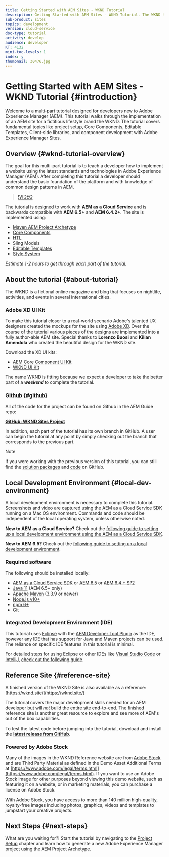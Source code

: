 ```yaml
---
title: Getting Started with AEM Sites - WKND Tutorial
description: Getting Started with AEM Sites - WKND Tutorial. The WKND tutorial is a multi-part tutorial designed for developers new to Adobe Experience Manager. The tutorial walks through the implementation of an AEM site for a fictitious lifestyle brand, the WKND. The tutorial covers fundamental topics like project setup, maven archetypes, Core Components, Editable Templates, client libraries, and component development.
sub-product: sites
topics: development
version: cloud-service
doc-type: tutorial
activity: develop
audience: developer
KT: 4132
mini-toc-levels: 1
index: y
thumbnail: 30476.jpg
---
```


# Getting Started with AEM Sites - WKND Tutorial {#introduction}

Welcome to a multi-part tutorial designed for developers new to Adobe Experience Manager (AEM). This tutorial walks through the implementation of an AEM site for a fictitious lifestyle brand the WKND. The tutorial covers fundamental topics like project setup, Core Components, Editable Templates, Client-side libraries, and component development with Adobe Experience Manager Sites.

## Overview {#wknd-tutorial-overview}

The goal for this multi-part tutorial is to teach a developer how to implement a website using the latest standards and technologies in Adobe Experience Manager (AEM). After completing this tutorial a developer should understand the basic foundation of the platform and with knowledge of common design patterns in AEM.

>[!VIDEO](https://video.tv.adobe.com/v/30476?quality=12&learn=on)

The tutorial is designed to work with **AEM as a Cloud Service** and is backwards compatible with **AEM 6.5+** and **AEM 6.4.2+**. The site is implemented using:

* [Maven AEM Project Archetype](https://docs.adobe.com/content/help/en/experience-manager-core-components/using/developing/archetype/overview.html)
* [Core Components](https://docs.adobe.com/content/help/en/experience-manager-core-components/using/introduction.html)
* [HTL](https://docs.adobe.com/content/help/en/experience-manager-htl/using/getting-started/getting-started.html)
* Sling Models
* [Editable Templates](https://docs.adobe.com/content/help/en/experience-manager-learn/sites/page-authoring/template-editor-feature-video-use.html)
* [Style System](https://docs.adobe.com/content/help/en/experience-manager-learn/sites/page-authoring/style-system-feature-video-use.html)

*Estimate 1-2 hours to get through each part of the tutorial.*

## About the tutorial {#about-tutorial}

The WKND is a fictional online magazine and blog that focuses on nightlife, activities, and events in several international cities.

### Adobe XD UI Kit

To make this tutorial closer to a real-world scenario Adobe's talented UX designers created the mockups for the site using [Adobe XD](https://www.adobe.com/products/xd.html). Over the course of the tutorial various pieces of the designs are implemented into a fully author-able AEM site. Special thanks to **Lorenzo Buosi** and **Kilian Amendola** who created the beautiful design for the WKND site.

Download the XD UI kits:

* [AEM Core Component UI Kit](assets/overview/AEM-CoreComponents-UI-Kit.xd)
* [WKND UI Kit](https://github.com/adobe/aem-guides-wknd/releases/download/aem-guides-wknd-0.0.2/AEM_UI-kit-WKND.xd)

The name WKND is fitting because we expect a developer to take the better part of a ***weekend*** to complete the tutorial.

### Github {#github}

All of the code for the project can be found on Github in the AEM Guide repo:

**[GitHub: WKND Sites Project](https://github.com/adobe/aem-guides-wknd)**

In addition, each part of the tutorial has its own branch in GitHub. A user can begin the tutorial at any point by simply checking out the branch that corresponds to the previous part.

>[!NOTE]
>
> If you were working with the previous version of this tutorial, you can still find the [solution packages](https://github.com/adobe/aem-guides-wknd/releases/tag/archetype-18.1) and [code](https://github.com/adobe/aem-guides-wknd/tree/archetype-18.1) on GitHub.

## Local Development Environment {#local-dev-environment}

A local development environment is necessary to complete this tutorial. Screenshots and video are captured using the AEM as a Cloud Service SDK running on a Mac OS environment. Commands and code should be independent of the local operating system, unless otherwise noted.

**New to AEM as a Cloud Service?** Check out the [following guide to setting up a local development environment using the AEM as a Cloud Service SDK](https://docs.adobe.com/content/help/en/experience-manager-learn/cloud-service/local-development-environment-set-up/overview.html).

**New to AEM 6.5?** Check out the [following guide to setting up a local development environment](https://docs.adobe.com/content/help/en/experience-manager-learn/foundation/development/set-up-a-local-aem-development-environment.html).

### Required software

The following should be installed locally:

* [AEM as a Cloud Service SDK](https://docs.adobe.com/content/help/en/experience-manager-learn/cloud-service/local-development-environment-set-up/aem-runtime.html#download-the-aem-as-a-cloud-service-sdk) or [AEM 6.5](https://helpx.adobe.com/experience-manager/6-5/sites/deploying/using/technical-requirements.html) or [AEM 6.4 + SP2](https://helpx.adobe.com/experience-manager/6-4/release-notes/sp-release-notes.html)
* [Java 11](https://downloads.experiencecloud.adobe.com/content/software-distribution/en/general.html) (AEM 6.5+ only)
* [Apache Maven](https://maven.apache.org/) (3.3.9 or newer)
* [Node.js v10+](https://nodejs.org/en/)
* [npm 6+](https://www.npmjs.com/)
* [Git](https://git-scm.com/)

### Integrated Development Environment (IDE)

This tutorial uses [Eclipse](https://www.eclipse.org/) with the [AEM Developer Tool Plugin](https://eclipse.adobe.com/aem/dev-tools/) as the IDE, however any IDE that has support for Java and Maven projects can be used. The reliance on specific IDE features in this tutorial is minimal.

For detailed steps for using Eclipse or other IDEs like [Visual Studio Code](https://code.visualstudio.com/) or [IntelliJ](https://www.jetbrains.com/idea/), [check out the following guide](https://docs.adobe.com/content/help/en/experience-manager-learn/foundation/development/set-up-a-local-aem-development-environment.html).

## Reference Site {#reference-site}

A finished version of the WKND Site is also available as a reference: [https://wknd.site/](https://wknd.site/)

The tutorial covers the major development skills needed for an AEM developer but will *not* build the entire site end-to-end. The finished reference site is another great resource to explore and see more of AEM's out of the box capabilities.

To test the latest code before jumping into the tutorial, download and install the **[latest release from GitHub](https://github.com/adobe/aem-guides-wknd/releases/latest)**.

### Powered by Adobe Stock

Many of the images in the WKND Reference website are from [Adobe Stock](https://stock.adobe.com/) and are Third Party Material as defined in the Demo Asset Additional Terms at [https://www.adobe.com/legal/terms.html](https://www.adobe.com/legal/terms.html). If you want to use an Adobe Stock image for other purposes beyond viewing this demo website, such as featuring it on a website, or in marketing materials, you can purchase a license on Adobe Stock.

With Adobe Stock, you have access to more than 140 million high-quality, royalty-free images including photos, graphics, videos and templates to jumpstart your creative projects.

## Next Steps {#next-steps}

What are you waiting for?! Start the tutorial by navigating to the [Project Setup](project-setup.md) chapter and learn how to generate a new Adobe Experience Manager project using the AEM Project Archetype.
